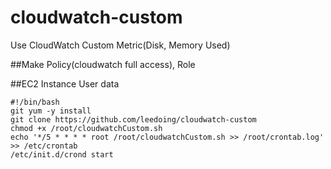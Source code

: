 # cloudwatch-custom
Use CloudWatch Custom Metric(Disk, Memory Used)

##Make Policy(cloudwatch full access), Role

##EC2 Instance User data
```{r, engine='bash', count_lines}
#!/bin/bash
git yum -y install
git clone https://github.com/leedoing/cloudwatch-custom
chmod +x /root/cloudwatchCustom.sh
echo '*/5 * * * * root /root/cloudwatchCustom.sh >> /root/crontab.log' >> /etc/crontab
/etc/init.d/crond start
```
